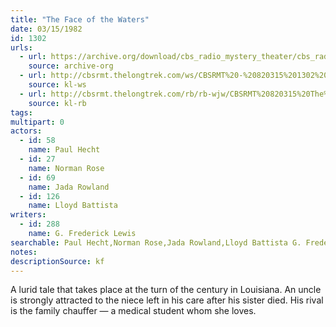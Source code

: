 ```yaml
---
title: "The Face of the Waters"
date: 03/15/1982
id: 1302
urls: 
  - url: https://archive.org/download/cbs_radio_mystery_theater/cbs_radio_mystery_theater-1301-1350.zip/cbs_radio_mystery_theater-1301-1350%2Fcbsrmt_1302_face_of_the_waters.mp3
    source: archive-org
  - url: http://cbsrmt.thelongtrek.com/ws/CBSRMT%20-%20820315%201302%20The%20Face%20Of%20The%20Waters_ws.mp3
    source: kl-ws
  - url: http://cbsrmt.thelongtrek.com/rb/rb-wjw/CBSRMT%20820315%20The%20Face%20of%20the%20Waters_wjw_intro%20missing.mp3
    source: kl-rb
tags: 
multipart: 0
actors:  
  - id: 58
    name: Paul Hecht  
  - id: 27
    name: Norman Rose  
  - id: 69
    name: Jada Rowland  
  - id: 126
    name: Lloyd Battista
writers:  
  - id: 288
    name: G. Frederick Lewis
searchable: Paul Hecht,Norman Rose,Jada Rowland,Lloyd Battista G. Frederick Lewis
notes: 
descriptionSource: kf
---
```

A lurid tale that takes place at the turn of the century in Louisiana. An uncle is strongly attracted to the niece left in his care after his sister died. His rival is the family chauffer — a medical student whom she loves.